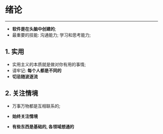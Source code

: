 # **绪论**
***


* **软件是在头脑中创建的**;
* 最重要的技能: 沟通能力; 学习和思考能力;


## **1. 实用**
  * 实用主义的本质就是做对你有用的事情;
  * 请牢记: **每个人都是不同的**
  * **切忌随波逐流**


## **2. 关注情境**
  * 万事万物都是互相联系的;
  * **始终关注情境**


* **有些东西是基础的, 各领域想通的**
